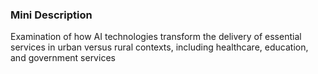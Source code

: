 ### Mini Description

Examination of how AI technologies transform the delivery of essential services in urban versus rural contexts, including healthcare, education, and government services
